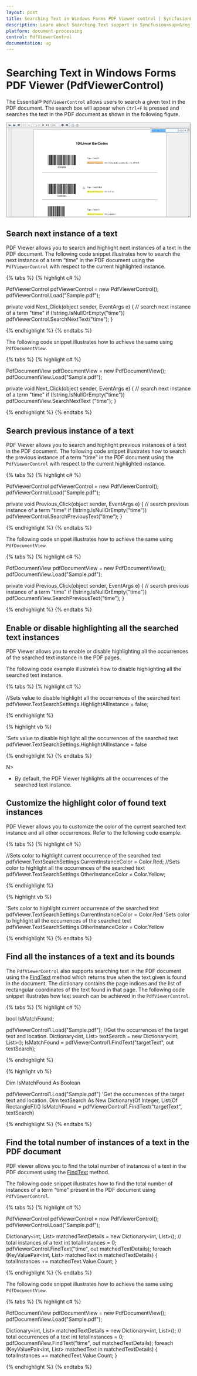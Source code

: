 ```yaml
---
layout: post
title: Searching Text in Windows Forms PDF Viewer control | Syncfusion&reg;
description: Learn about Searching Text support in Syncfusion<sup>&reg;</sup>; Windows Forms PDF Viewer (PdfViewerControl) control and more details.
platform: document-processing
control: PdfViewerControl
documentation: ug
---
```


# Searching Text in Windows Forms PDF Viewer (PdfViewerControl)

The Essential&reg; `PdfViewerControl` allows users to search a given text in the PDF document. The search box will appear when `Ctrl+F` is pressed and searches the text in the PDF document as shown in the following figure.

![Text Search in PDF Viewer WinForms](Working-with-PDF-Viewer_images/Working-with-PDF-Viewer_img2.png)

## Search next instance of a text

PDF Viewer allows you to search and highlight next instances of a text in the PDF document. The following code snippet illustrates how to search the next instance of a term “time” in the PDF document using the `PdfViewerControl` with respect to the current highlighted instance.

{% tabs %}
{% highlight c# %}

PdfViewerControl pdfViewerControl = new PdfViewerControl();
pdfViewerControl.Load("Sample.pdf");

private void Next_Click(object sender, EventArgs e)
{
    // search next instance of a term "time"
    if (!string.IsNullOrEmpty("time"))
        pdfViewerControl.SearchNextText("time");
}

{% endhighlight %}
{% endtabs %}

The following code snippet illustrates how to achieve the same using `PdfDocumentView`.

{% tabs %}
{% highlight c# %}

PdfDocumentView pdfDocumentView = new PdfDocumentView();
pdfDocumentView.Load("Sample.pdf");

private void Next_Click(object sender, EventArgs e)
{
    // search next instance of a term "time"
    if (!string.IsNullOrEmpty("time"))
        pdfDocumentView.SearchNextText ("time");
}

{% endhighlight %}
{% endtabs %}

## Search previous instance of a text

PDF Viewer allows you to search and highlight previous instances of a text in the PDF document. The following code snippet illustrates how to search the previous instance of a term “time” in the PDF document using the `PdfViewerControl` with respect to the current highlighted instance.

{% tabs %}
{% highlight c# %}

PdfViewerControl pdfViewerControl = new PdfViewerControl();
pdfViewerControl.Load("Sample.pdf");

private void Previous_Click(object sender, EventArgs e)
{
    // search previous instance of a term "time"
    if (!string.IsNullOrEmpty("time"))
        pdfViewerControl.SearchPreviousText("time");
}

{% endhighlight %}
{% endtabs %}

The following code snippet illustrates how to achieve the same using `PdfDocumentView`.

{% tabs %}
{% highlight c# %}

PdfDocumentView pdfDocumentView = new PdfDocumentView();
pdfDocumentView.Load("Sample.pdf");

private void Previous_Click(object sender, EventArgs e)
{
    // search previous instance of a term "time"
    if (!string.IsNullOrEmpty("time"))
        pdfDocumentView.SearchPreviousText("time");
}

{% endhighlight %}
{% endtabs %}

## Enable or disable highlighting all the searched text instances

PDF Viewer allows you to enable or disable highlighting all the occurrences of the searched text instance in the PDF pages. 

The following code example illustrates how to disable highlighting all the searched text instance.

{% tabs %}
{% highlight c# %}

//Sets value to disable highlight all the occurrences of the searched text
pdfViewer.TextSearchSettings.HighlightAllInstance = false;

{% endhighlight %}

{% highlight vb %}

'Sets value to disable highlight all the occurrences of the searched text
pdfViewer.TextSearchSettings.HighlightAllInstance = false

{% endhighlight %}
{% endtabs %}

N>
* By default, the PDF Viewer highlights all the occurrences of the searched text instance.

## Customize the highlight color of found text instances

PDF Viewer allows you to customize the color of the current searched text instance and all other occurrences. Refer to the following code example.

{% tabs %}
{% highlight c# %}

//Sets color to highlight current occurrence of the searched text
pdfViewer.TextSearchSettings.CurrentInstanceColor = Color.Red;
//Sets color to highlight all the occurrences of the searched text
pdfViewer.TextSearchSettings.OtherInstanceColor = Color.Yellow;


{% endhighlight %}

{% highlight vb %}

'Sets color to highlight current occurrence of the searched text
pdfViewer.TextSearchSettings.CurrentInstanceColor = Color.Red
'Sets color to highlight all the occurrences of the searched text
pdfViewer.TextSearchSettings.OtherInstanceColor = Color.Yellow

{% endhighlight %}
{% endtabs %}

## Find all the instances of a text and its bounds

The `PdfViewerControl` also supports searching text in the PDF document using the [FindText](https://help.syncfusion.com/cr/windowsforms/Syncfusion.Windows.Forms.PdfViewer.PdfViewerControl.html#Syncfusion_Windows_Forms_PdfViewer_PdfViewerControl_FindText_System_String_System_Collections_Generic_Dictionary_System_Int32_System_Collections_Generic_List_System_Drawing_RectangleF____) method which returns true when the text given is found in the document. The dictionary contains the page indices and the list of rectangular coordinates of the text found in that page. The following code snippet illustrates how text search can be achieved in the `PdfViewerControl`.

{% tabs %}
{% highlight c# %}

bool IsMatchFound;

pdfViewerControl1.Load("Sample.pdf");
//Get the occurrences of the target text and location.
Dictionary<int, List<RectangleF>> 
textSearch = new Dictionary<int, List<RectangleF>>();
IsMatchFound = pdfViewerControl1.FindText("targetText", out textSearch);

{% endhighlight %}

{% highlight vb %}

Dim IsMatchFound As Boolean

pdfViewerControl1.Load("Sample.pdf")
'Get the occurrences of the target text and location.
Dim textSearch As New Dictionary(Of Integer, List(Of RectangleF))()
IsMatchFound = pdfViewerControl1.FindText("targetText", textSearch)

{% endhighlight %}
{% endtabs %}

## Find the total number of instances of a text in the PDF document

PDF viewer allows you to find the total number of instances of a text in the PDF document using the [FindText](https://help.syncfusion.com/cr/windowsforms/Syncfusion.Windows.Forms.PdfViewer.PdfViewerControl.html#Syncfusion_Windows_Forms_PdfViewer_PdfViewerControl_FindText_System_String_System_Collections_Generic_Dictionary_System_Int32_System_Collections_Generic_List_System_Drawing_RectangleF____) method.

The following code snippet illustrates how to find the total number of instances of a term “time” present in the PDF document using `PdfViewerControl`.

{% tabs %}
{% highlight c# %}

PdfViewerControl pdfViewerControl = new PdfViewerControl();
pdfViewerControl.Load("Sample.pdf");

Dictionary<int, List<RectangleF>> matchedTextDetails = new Dictionary<int, List<RectangleF>>();
// total instances of a text
int totalInstances = 0;
pdfViewerControl.FindText("time", out matchedTextDetails);
foreach (KeyValuePair<int, List<RectangleF>> matchedText in matchedTextDetails)
{
    totalInstances += matchedText.Value.Count;
}

{% endhighlight %}
{% endtabs %}

The following code snippet illustrates how to achieve the same using `PdfDocumentView`.

{% tabs %}
{% highlight c# %}

PdfDocumentView pdfDocumentView = new PdfDocumentView();
pdfDocumentView.Load("Sample.pdf");

Dictionary<int, List<RectangleF>> matchedTextDetails = new Dictionary<int, List<RectangleF>>();
// total occurrences of a text
int totalInstances = 0;
pdfDocumentView.FindText("time", out matchedTextDetails);
foreach (KeyValuePair<int, List<RectangleF>> matchedText in matchedTextDetails)
{
    totalInstances += matchedText.Value.Count;
}

{% endhighlight %}
{% endtabs %}
